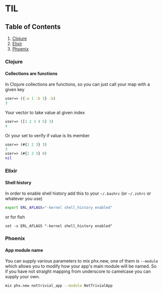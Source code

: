 # TIL

## Table of Contents

1. [Clojure](#clojure)
2. [Elixir](#elixir)
3. [Phoenix](#phoenix)

### Clojure

#### Collections are functions

In Clojure collections are functions, so you can just call your map with a given key

```clojure
user=> ({:a 1 :b 3} :b)
3
```

Your vector to take value at given index

```clojure
user=> ([1 2 3 4 5] 3)
4
```

Or your set to verify if value is its member

```clojure
user=> (#{1 2 3} 3)
3
user=> (#{1 2 3} 0)
nil
```

### Elixir

#### Shell history

In order to enable shell history add this to your `~/.bashrc` (or `~/.zshrc` or whatever you use)

```bash
export ERL_AFLAGS="-kernel shell_history enabled"
```

or for fish
```fish
set -x ERL_AFLAGS "-kernel shell_history enabled"
```

### Phoenix

#### App module name

You can supply various parameters to mix phx.new, one of them is `--module` which allows you to modify how your app's main module will be named. So if you have not straight mapping from underscore to camelcase you can supply your own.

```bash
mix phx.new nottrivial_app --module NotTrivialApp
```
